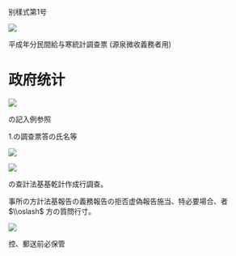别樣式第1号

![](https://www.nta.go.jp/tmp/252ca770-ebee-40bf-b267-a65e18081b96/images/aa812c592b1563d483ad9a68fa82636ba256ff8c8cc09c2b2e71cf2623132e5d.jpg)

平成年分民間給与寒統計調查票 (源泉微收義務者用)

# 政府统计

![](https://www.nta.go.jp/tmp/252ca770-ebee-40bf-b267-a65e18081b96/images/92330b14b13e4f7b721c6f85d86c9f2c4761b8297974e286ff345bdec22742fc.jpg)

の記入例参照

1.の調查票答の氏名等

![](https://www.nta.go.jp/tmp/252ca770-ebee-40bf-b267-a65e18081b96/images/9e13b5dde53adecba4c50bab73873905bd8c4dd8653fc8516c49818d17ec5c1e.jpg)

![](https://www.nta.go.jp/tmp/252ca770-ebee-40bf-b267-a65e18081b96/images/c8b2603f0a9f49a5a29708f77bf6b4258094ec8d7e73264b22c5993f3c7a0c76.jpg)

の查計法基基乾計作成行調查。

事所の方計法基報告の義務報告の拒否虚偽報告施当、特必要場合、者 $\\oslash$ 方の質問行寸。

![](https://www.nta.go.jp/tmp/252ca770-ebee-40bf-b267-a65e18081b96/images/5d82c4e872dd172d114051d5cb2a125245b7845c5432c6dbbcbb89e66db9b17e.jpg)

控、郵送前必保管